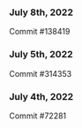 ### July 8th, 2022

Commit #138419

### July 5th, 2022

Commit #314353


### July 4th, 2022

Commit #72281
